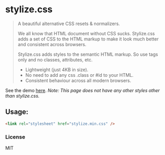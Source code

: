# stylize.css
> A beautiful alternative CSS resets & normalizers.
>
> We all know that HTML document without CSS sucks. Stylize.css adds a set of CSS to the HTML markup to make it look much better and consistent across browsers.
>
> Stylize.css adds styles to the semantic HTML markup. So use tags only and no classes, attributes, etc.
> - Lightweight (just 4KB in size).
> - No need to add any css .class or #id to your HTML.
> - Consistent behaviour across all modern browsers.

See the demo [here](https://vasanthv.github.io/stylize.css/demo.html). *Note: This page does not have any other styles other than stylize.css.*

## Usage:
```html
<link rel="stylesheet" href="stylize.min.css" />
```

### License
MIT